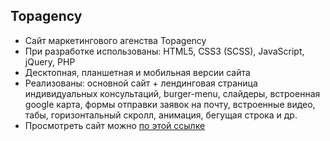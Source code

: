 ## Topagency

- Сайт маркетингового агенства Topagency
- При разработке использованы: HTML5, CSS3 (SCSS), JavaScript, jQuery, PHP
- Десктопная, планшетная и мобильная версии сайта
- Реализованы: основной сайт + лендинговая страница индивидуальных консультаций, burger-menu, слайдеры, встроенная google карта, формы отправки заявок на почту, встроенные видео, табы, горизонтальный скролл, анимация, бегущая строка и др.
- Просмотреть сайт можно [по этой ссылке](https://chumakkat.github.io/Topagency/)
